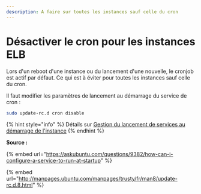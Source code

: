 ```yaml
---
description: A faire sur toutes les instances sauf celle du cron
---
```


# Désactiver le cron pour les instances ELB

Lors d'un reboot d'une instance ou du lancement d'une nouvelle, le cronjob est actif par défaut. Ce qui est à éviter pour toutes les instances sauf celle du cron.

Il faut modifier les paramètres de lancement au démarrage du service de cron :

```bash
sudo update-rc.d cron disable
```



{% hint style="info" %}
Détails sur [Gestion du lancement de services au démarrage de l'instance](https://app.gitbook.com/@welikestartup/s/app-operations/~/edit/drafts/-LrSpdYmWxMcyupIK61l/v/master/pour-approfondir/gestion-du-lancement-de-services-au-demarrage-de-linstance)
{% endhint %}



**Source :** 

{% embed url="https://askubuntu.com/questions/9382/how-can-i-configure-a-service-to-run-at-startup" %}

{% embed url="http://manpages.ubuntu.com/manpages/trusty/fr/man8/update-rc.d.8.html" %}



